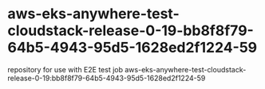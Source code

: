 # aws-eks-anywhere-test-cloudstack-release-0-19-bb8f8f79-64b5-4943-95d5-1628ed2f1224-59
repository for use with E2E test job aws-eks-anywhere-test-cloudstack-release-0-19:bb8f8f79-64b5-4943-95d5-1628ed2f1224-59
